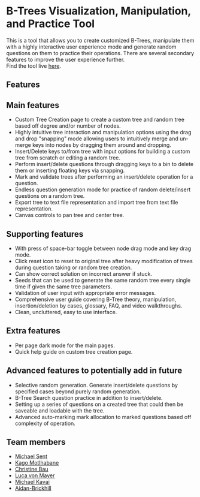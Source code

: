 # B-Trees Visualization, Manipulation, and Practice Tool

This is a tool that allows you to create customized B-Trees, manipulate them with a highly interactive user experience mode 
and generate random questions on them to practice their operations. There are several secondary features to improve the user experience further.  
Find the tool live [here](https://kaglet.github.io/B-Trees-Tool/).

## Features

## Main features

* Custom Tree Creation page to create a custom tree and random tree based off degree and/or number of nodes.
* Highly intuitive tree interaction and manipulation options using the drag and drop "snapping" mode allowing users to intuitively merge and un-merge keys into nodes by dragging them around and dropping.
* Insert/Delete keys to/from tree with input options for building a custom tree from scratch or editing a random tree.
* Perform insert/delete questions through dragging keys to a bin to delete them or inserting floating keys via snapping.
* Mark and validate trees after performing an insert/delete operation for a question.
* Endless question generation mode for practice of random delete/insert questions on a random tree. 
* Export tree to text file representation and import tree from text file representation.
* Canvas controls to pan tree and center tree.

## Supporting features

* With press of space-bar toggle between node drag mode and key drag mode.
* Click reset icon to reset to original tree after heavy modification of trees during question taking or random tree creation.
* Can show correct solution on incorrect answer if stuck. 
* Seeds that can be used to generate the same random tree every single time if given the same tree parameters.
* Validation of user input with appropriate error messages.
* Comprehensive user guide covering B-Tree theory, manipulation, insertion/deletion by cases, glossary, FAQ, and video walkthroughs.
* Clean, uncluttered, easy to use interface.

## Extra features

* Per page dark mode for the main pages.
* Quick help guide on custom tree creation page.

## Advanced features to potentially add in future

* Selective random generation. Generate insert/delete questions by specified cases beyond purely random generation.
* B-Tree Search question practice in addition to insert/delete.
* Setting up a series of questions on a created tree that could then be saveable and loadable with the tree.
* Advanced auto-marking mark allocation to marked questions based off complexity of operation.

## Team members

* [Michael Sent](https://github.com/Michael-Sent)
* [Kago Motlhabane](https://github.com/kaglet)
* [Christine Bau](https://github.com/mei-cb)
* [Luca von Mayer](https://github.com/luca-vm)
* [Michael Kavai](https://github.com/mchlkavai)
* [Aidan-Brickhill](https://github.com/Aidan-Brickhill)
